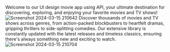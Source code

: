 Welcome to our UI design movie app using API, your ultimate destination for discovering, exploring, and enjoying your favorite movies and TV shows!
![Screenshot 2024-03-15 210642](https://github.com/Thapavikas/Movie-App/assets/142878082/1208590b-3dc6-4838-8360-2d7ddf8333df)
Discover thousands of movies and TV shows across genres, from action-packed blockbusters to heartfelt dramas, gripping thrillers to side-splitting comedies. Our extensive library is constantly updated with the latest releases and timeless classics, ensuring there's always something new and exciting to watch.
![Screenshot 2024-03-15 210704](https://github.com/Thapavikas/Movie-App/assets/142878082/f0836e0c-8fbc-4f66-838e-9cfac5cf950f)

